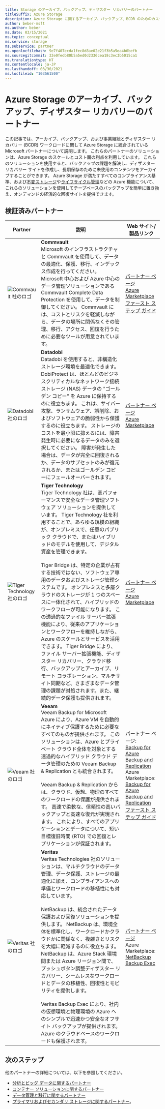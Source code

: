 ```yaml
---
title: Storage のアーカイブ、バックアップ、ディザスター リカバリーのパートナー
titleSuffix: Azure Storage
description: Azure Storage に関するアーカイブ、バックアップ、BCDR のためのカスタマー ソリューションを構築している Microsoft パートナー企業の一覧
author: beber-msft
ms.author: beber
ms.date: 03/15/2021
ms.topic: conceptual
ms.service: storage
ms.subservice: partner
ms.openlocfilehash: 9e7f407ecda1fec8d8ae02e21f3b5a5ea4b0befb
ms.sourcegitcommit: 32e0fedb80b5a5ed0d2336cea18c3ec3b5015ca1
ms.translationtype: HT
ms.contentlocale: ja-JP
ms.lasthandoff: 03/30/2021
ms.locfileid: "103561500"
---
```

# <a name="azure-storage-archive-backup-and-disaster-recovery-partners"></a>Azure Storage のアーカイブ、バックアップ、ディザスター リカバリーのパートナー

この記事では、アーカイブ、バックアップ、および事業継続とディザスター リカバリー (BCDR) ワークロードに関して Azure Storage に統合されている Microsoft パートナーについて説明します。 これらのパートナーのソリューションは、Azure Storage のスケールとコスト面の利点を利用しています。 これらのソリューションを使用すると、バックアップの課題を解決し、ディザスター リカバリー サイトを作成し、長期保存のために未使用のコンテンツをアーカイブすることができます。 Azure Storage が満たすすべてのコンプライアンス基準、および[不変ストレージ](../../../blobs/storage-blob-immutable-storage.md)や[ライフサイクル管理](../../../blobs/storage-lifecycle-management-concepts.md)などの Azure 機能について、これらのソリューションを使用してテープベースのバックアップを簡単に置き換え、オンデマンドの経済的な回復サイトを提供できます。

## <a name="verified-partners"></a>検証済みパートナー

| Partner | 説明 | Web サイト/製品リンク |
| ------- | ----------- | -------------------- |
|![Commvault 社のロゴ](./media/commvault-logo.jpg) |**Commvault**<br>Microsoft のインフラストラクチャと Commvault を使用して、データの最適化、保護、移行、インデックス作成を行ってください。 Microsoft 中心および Azure 中心のデータ管理ソリューションである Commvault Complete Data Protection を使用して、データを制御してください。 Commvault には、コストとリスクを軽減しながら、データの場所に関係なくその管理、移行、アクセス、回復を行うために必要なツールが用意されています。|[パートナー ページ](https://www.commvault.com/complete-data-protection)<br>[Azure Marketplace](https://azuremarketplace.microsoft.com/marketplace/apps/commvault.commvault)<br>[ファースト ステップ ガイド](./commvault/commvault-solution-guide.md)|
|![Datadobi 社のロゴ](./media/datadob-logo.png) |**Datadobi**<br> Datadobi を使用すると、非構造化ストレージ環境を最適化できます。 DobiProtect は、ほとんどのビジネスクリティカルなネットワーク接続ストレージ (NAS) データの "ゴールデン コピー" を Azure に保持するのに役立ちます。 これは、サイバー攻撃、ランサムウェア、誤削除、およびソフトウェアの脆弱性から保護するのに役立ちます。 ストレージのコストを最小限に抑えるには、障害発生時に必要になるデータのみを選択してください。 障害が発生した場合は、データが完全に回復されるか、データのサブセットのみが復元されるか、またはゴールデン コピーにフェールオーバーされます。 |[パートナー ページ](https://datadobi.com/partners/microsoft/)<br>[Azure Marketplace](https://azuremarketplace.microsoft.com/marketplace/apps/datadobi1602192408529.datadobi-dobiprotect?tab=Overview)|
 ![Tiger Technology 社のロゴ](./media/tiger-logo.png) |**Tiger Technology**<br>Tiger Technology 社は、高パフォーマンスで安全なデータ管理ソフトウェア ソリューションを提供しています。 Tiger Technology 社を利用することで、あらゆる規模の組織が、オンプレミスで、任意のパブリック クラウドで、またはハイブリッドのモデルを使用して、デジタル資産を管理できます。 <br><br> Tiger Bridge は、特定の企業が占有する技術ではない、ソフトウェア専用のデータおよびストレージ管理システムです。 オンプレミスと多層クラウドのストレージが 1 つのスペースに一体化されて、ハイブリッドのワークフローが可能になります。 この透過的なファイル サーバー拡張機能により、従来のアプリケーションとワークフローを維持しながら、Azure のスケールとサービスを活用できます。 Tiger Bridge により、ファイル サーバー拡張機能、ディザスター リカバリー、クラウド移行、バックアップとアーカイブ、リモート コラボレーション、マルチサイト同期など、さまざまなデータ管理の課題が対処されます。また、継続的データ保護も提供されます。 |[パートナー ページ](https://www.tiger-technology.com/partners/microsoft-azure/)<br>[Azure Marketplace](https://azuremarketplace.microsoft.com/marketplace/apps/tiger-technology.tigerbridge_vm)|
| ![Veeam 社のロゴ](./media/veeam-logo.png) |**Veeam**<br> Veeam Backup for Microsoft Azure により、Azure VM を自動的にネイティブ保護するために必要なすべてのものが提供されます。 このソリューションは、Azure とプライベート クラウド全体を対象とする透過的なハイブリッド クラウド データ管理のための Veeam Backup & Replication とも統合されます。 <br><br>Veeam Backup & Replication からは、クラウド、仮想、物理のすべてのワークロードの保護が提供されます。 高速で柔軟な、信頼性の高いバックアップと高速な復元が実現されます。 これにより、すべてのアプリケーションとデータについて、短い目標復旧時間 (RTO) での回復とレプリケーションが保証されます。 |パートナー ページ:<br>[Backup for Azure](https://www.veeam.com/backup-azure.html)<br>[Backup and Replication](https://www.veeam.com/vm-backup-recovery-replication-software.html) <br>Azure Marketplace: [Backup for Azure](https://azuremarketplace.microsoft.com/marketplace/apps/veeam.azure_backup_free?tab=Overview)<br>[Backup and Replication](https://azuremarketplace.microsoft.com/marketplace/apps/veeam.veeam-backup-replication)<br>[ファースト ステップ ガイド](./veeam/veeam-solution-guide.md)|
| ![Veritas 社のロゴ](./media/veritas-logo.png) |**Veritas**<br>Veritas Technologies 社のソリューションは、マルチクラウドのデータ管理、データ保護、ストレージの最適化に加え、コンプライアンスへの準備とワークロードの移植性にも対応しています。<br><br>NetBackup は、統合されたデータ保護および回復ソリューションを提供します。 NetBackup は、環境全体を標準化し、ワークロードかクラウドかに関係なく、複雑さとリスクを大幅に軽減するのに役立ちます。 NetBackup は、Azure Stack 環境間または Azure リージョン間で、プッシュボタン調整ディザスター リカバリー、シームレスなワークロードとデータの移植性、回復性とモビリティを提供します。<br><br>Veritas Backup Exec により、社内の仮想環境と物理環境の Azure へのシンプルで迅速かつ安全なオフサイト バックアップが提供されます。 Azure のクラウドベースのワークロードも保護されます。|[パートナー ページ](https://www.veritas.com/partners/microsoft-azure)<br>Azure Marketplace:<br>[NetBackup](https://azuremarketplace.microsoft.com/marketplace/apps/veritas.veritas-netbackup-8-s?tab=Overview)<br>[Backup Exec](https://azuremarketplace.microsoft.com/marketplace/apps/veritas.backup-exec-20?tab=Overview)|

## <a name="next-steps"></a>次のステップ

他のパートナーの詳細については、以下を参照してください。
- [分析とビッグ データに関するパートナー](..\analytics\partner-overview.md)
- [コンテナー ソリューションに関するパートナー](..\container-solutions\partner-overview.md)
- [データ管理と移行に関するパートナー](..\data-management\partner-overview.md)
- [プライマリおよびセカンダリ ストレージに関するパートナー](..\primary-secondary-storage\partner-overview.md)。
